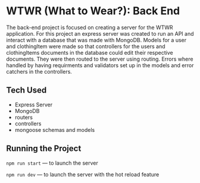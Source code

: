 # WTWR (What to Wear?): Back End

The back-end project is focused on creating a server for the WTWR application. For this project an express server was created to run an API and interact with a database that was made with MongoDB. Models for a user and clothingItem were made so that controllers for the users and clothingItems documents in the database could edit their respective documents. They were then routed to the server using routing. Errors where handled by having requirments and validators set up in the models and error catchers in the controllers.

## Tech Used

- Express Server
- MongoDB
- routers
- controllers
- mongoose schemas and models

## Running the Project

`npm run start` — to launch the server

`npm run dev` — to launch the server with the hot reload feature
